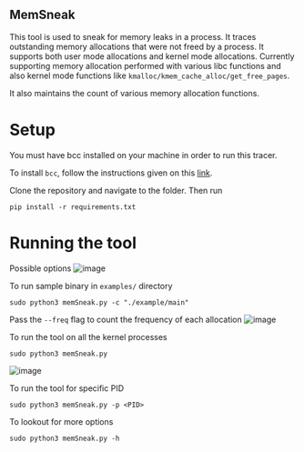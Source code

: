 ## MemSneak

This tool is used to sneak for memory leaks in a process. It traces outstanding memory allocations that were not freed by a process.
It supports both user mode allocations and kernel mode allocations. Currently supporting memory allocation performed with various libc functions and also kernel mode functions like `kmalloc/kmem_cache_alloc/get_free_pages`.

It also maintains the count of various memory allocation functions.

# Setup
You must have bcc installed on your machine in order to run this tracer.

To install `bcc`, follow the instructions given on this [link](https://github.com/iovisor/bcc/blob/master/INSTALL.md#ubuntu---source).

Clone the repository and navigate to the folder.
Then run
```
pip install -r requirements.txt
```

# Running the tool
Possible options
![image](https://github.com/Pratham1812/MemSneak/assets/32198580/c4767fcd-e4ee-4167-8cf6-dc8ef3412cef)


To run sample binary in `examples/` directory

```
sudo python3 memSneak.py -c "./example/main" 
```
Pass the `--freq` flag to count the frequency of each allocation
![image](https://github.com/Pratham1812/MemSneak/assets/32198580/bea428cc-4c1d-430b-b8d3-74e91adfe5a7)


To run the tool on all the kernel processes

```
sudo python3 memSneak.py
```
![image](https://github.com/Pratham1812/MemSneak/assets/32198580/88b7c1de-4215-4308-835d-f427c7d663dd)

To run the tool for specific PID

```
sudo python3 memSneak.py -p <PID>
```

To lookout for more options 
```
sudo python3 memSneak.py -h
```





